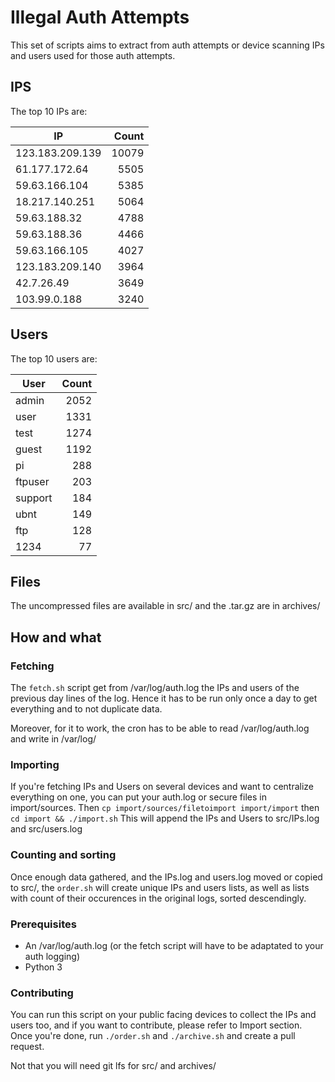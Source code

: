 # Illegal Auth Attempts

This set of scripts aims to extract from auth attempts or device scanning IPs and users used for those auth attempts.

## IPS

The top 10 IPs are:

| IP              | Count |
| --------------- | -----:|
| 123.183.209.139 | 10079 |
| 61.177.172.64   | 5505  |
| 59.63.166.104   | 5385  |
| 18.217.140.251  | 5064  |
| 59.63.188.32    | 4788  |
| 59.63.188.36    | 4466  |
| 59.63.166.105   | 4027  |
| 123.183.209.140 | 3964  |
| 42.7.26.49      | 3649  |
| 103.99.0.188    | 3240  |

## Users

The top 10 users are:

| User    | Count |
| ------- | -----:|
| admin   | 2052  |
| user    | 1331  |
| test    | 1274  |
| guest   | 1192  |
| pi      | 288   |
| ftpuser | 203   |
| support | 184   |
| ubnt    | 149   |
| ftp     | 128   |
| 1234    | 77    |

## Files

The uncompressed files are available in src/ and the .tar.gz are in archives/

## How and what

### Fetching

The `fetch.sh` script get from /var/log/auth.log the IPs and users of the previous day lines of the log. Hence it has to be run only once a day to get everything and to not duplicate data.

Moreover, for it to work, the cron has to be able to read /var/log/auth.log and write in /var/log/

### Importing

If you're fetching IPs and Users on several devices and want to centralize everything on one, you can put your auth.log or secure files in import/sources.
Then `cp import/sources/filetoimport import/import` then `cd import && ./import.sh`
This will append the IPs and Users to src/IPs.log and src/users.log

### Counting and sorting

Once enough data gathered, and the IPs.log and users.log moved or copied to src/, the `order.sh` will create unique IPs and users lists, as well as lists with count of their occurences in the original logs, sorted descendingly.

### Prerequisites

- An /var/log/auth.log (or the fetch script will have to be adaptated to your auth logging)
- Python 3

### Contributing

You can run this script on your public facing devices to collect the IPs and users too, and if you want to contribute, please refer to Import section.
Once you're done, run `./order.sh` and `./archive.sh` and create a pull request.

Not that you will need git lfs for src/ and archives/
